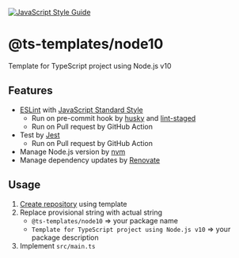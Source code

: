 [![JavaScript Style Guide](https://img.shields.io/badge/code_style-standard-brightgreen.svg)](https://standardjs.com)

# @ts-templates/node10

Template for TypeScript project using Node.js v10

## Features

- [ESLint](https://eslint.org/) with [JavaScript Standard Style](https://standardjs.com/)
  - Run on pre-commit hook by [husky](https://typicode.github.io/husky/) and [lint-staged](https://github.com/okonet/lint-staged)
  - Run on Pull request by GitHub Action
- Test by [Jest](https://jestjs.io/)
  - Run on Pull request by GitHub Action
- Manage Node.js version by [nvm](https://github.com/nvm-sh/nvm)
- Manage dependency updates by [Renovate](https://renovatebot.com/)

## Usage

1. [Create repository](https://github.com/ts-templates/node14/generate) using template
2. Replace provisional string with actual string
    - `@ts-templates/node10` => your package name
    - `Template for TypeScript project using Node.js v10` => your package description
3. Implement `src/main.ts`
